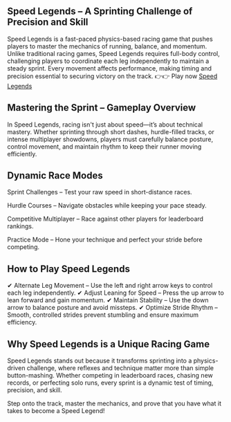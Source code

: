 ## Speed Legends – A Sprinting Challenge of Precision and Skill
Speed Legends is a fast-paced physics-based racing game that pushes players to master the mechanics of running, balance, and momentum. Unlike traditional racing games, Speed Legends requires full-body control, challenging players to coordinate each leg independently to maintain a steady sprint. Every movement affects performance, making timing and precision essential to securing victory on the track.
👉👉 Play now [Speed Legends](https://papas-games.io/speed-legends)

## Mastering the Sprint – Gameplay Overview
In Speed Legends, racing isn't just about speed—it’s about technical mastery. Whether sprinting through short dashes, hurdle-filled tracks, or intense multiplayer showdowns, players must carefully balance posture, control movement, and maintain rhythm to keep their runner moving efficiently.

## Dynamic Race Modes
Sprint Challenges – Test your raw speed in short-distance races.

Hurdle Courses – Navigate obstacles while keeping your pace steady.

Competitive Multiplayer – Race against other players for leaderboard rankings.

Practice Mode – Hone your technique and perfect your stride before competing.

## How to Play Speed Legends
✔ Alternate Leg Movement – Use the left and right arrow keys to control each leg independently. 
✔ Adjust Leaning for Speed – Press the up arrow to lean forward and gain momentum. 
✔ Maintain Stability – Use the down arrow to balance posture and avoid missteps. 
✔ Optimize Stride Rhythm – Smooth, controlled strides prevent stumbling and ensure maximum efficiency.

## Why Speed Legends is a Unique Racing Game
Speed Legends stands out because it transforms sprinting into a physics-driven challenge, where reflexes and technique matter more than simple button-mashing. Whether competing in leaderboard races, chasing new records, or perfecting solo runs, every sprint is a dynamic test of timing, precision, and skill.

Step onto the track, master the mechanics, and prove that you have what it takes to become a Speed Legend!